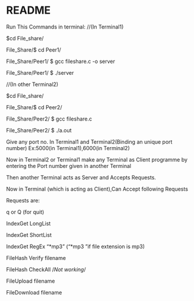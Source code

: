    #                                 README                       
Run This Commands in terminal:
//(In Terminal1)

$cd File_share/

File_Share/$ cd Peer1/

File_Share/Peer1/ $ gcc fileshare.c -o server 

File_Share/Peer1/ $ ./server


//(In other Terminal2)

$cd File_share/

File_Share/$ cd Peer2/

File_Share/Peer2/ $ gcc fileshare.c 

File_Share/Peer2/ $ ./a.out
 
Give any port no. In Terminal1 and Terminal2(Binding an unique port number)
Ex:5000(in Terminal1),6000(in Terminal2)

Now in Terminal2 or Terminal1 make any Terminal as Client programme by entering the Port number given in another Terminal

Then another Terminal acts as Server and Accepts Requests.

Now in Terminal (which is acting as Client),Can Accept following Requests

Requests are:

q or Q  (for quit)

IndexGet LongList

IndexGet ShortList                          

IndexGet RegEx “*mp3” (“*mp3 ”if file extension is mp3) 

FileHash Verify filename

FileHash CheckAll                          /*Not working*/

FileUpload filename

FileDownload filename
